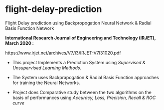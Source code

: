 # flight-delay-prediction
Flight Delay prediction using Backpropogation Neural Network & Radial Basis Function Network

**International Research Journal of Engineering and Technology (IRJET), March 2020 :**

https://www.irjet.net/archives/V7/i3/IRJET-V7I31020.pdf

* This project Implements a Prediction System using *Supervised & Unsupervised Learning Methods.*

* The System uses Backprapogation & Radial Basis Function approaches for training the Neural Networks.

* Project does Comparative study between the two algorithms on the basis of performances using *Accuracy, Loss, Precision, Recall & ROC curve*
